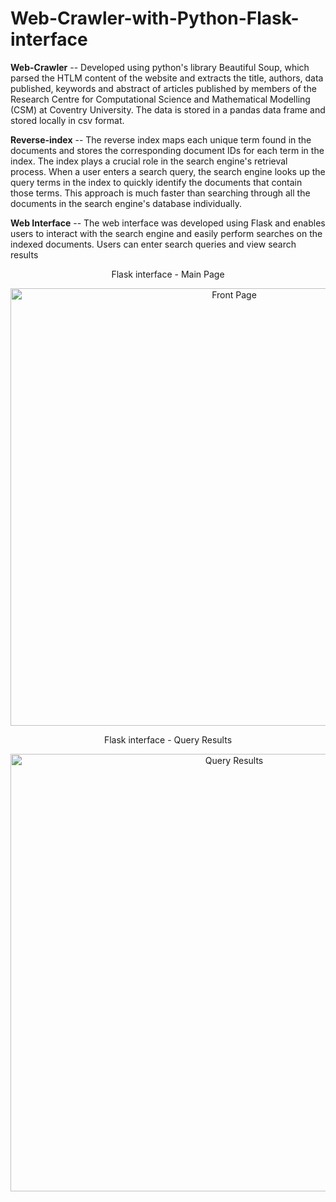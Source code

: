 # Web-Crawler-with-Python-Flask-interface

**Web-Crawler** -- Developed using python's library Beautiful Soup, which parsed the HTLM content of the website and extracts the title, authors, data published, keywords and abstract of articles published by members of the Research Centre for Computational Science and Mathematical Modelling (CSM) at Coventry University. The data is stored in a pandas data frame and stored locally in csv format.

**Reverse-index** -- The reverse index maps each unique term
found in the documents and stores the corresponding document IDs for each term in the index.
The index plays a crucial role in the search engine's retrieval process. When a user enters a search
query, the search engine looks up the query terms in the index to quickly identify the documents that
contain those terms. This approach is much faster than searching through all the documents in the
search engine's database individually.

**Web Interface** -- The web interface was developed using Flask and enables users to interact with the search engine and
easily perform searches on the indexed documents. Users can enter search queries and view search
results

<div align="center">
  <p>Flask interface - Main Page</p>
  <div style="text-align:center">
    <img src="https://github.coventry.ac.uk/storage/user/2980/files/aec9b400-6d74-4e12-8b63-53b5654a9411" alt="Front Page" width="700">
  </div>
  
</div>

<div align="center">
  <p>Flask interface - Query Results</p>
  <div style="text-align:center">
    <img src="https://github.coventry.ac.uk/storage/user/2980/files/e7be992a-614e-4b26-a2b1-bb112a8d28d6" alt="Query Results" width="700">
  </div>
  
</div>
